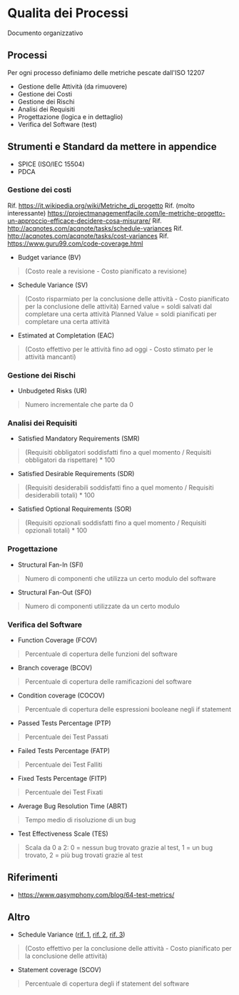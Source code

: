 # Qualita dei Processi

Documento organizzativo

## Processi 


Per ogni processo definiamo delle metriche pescate dall'ISO 12207

- Gestione delle Attività (da rimuovere)
- Gestione dei Costi
- Gestione dei Rischi
- Analisi dei Requisiti
- Progettazione (logica e in dettaglio)
- Verifica del Software (test)


## Strumenti e Standard da mettere in appendice

- SPICE (ISO/IEC 15504) 
- PDCA

### Gestione dei costi

Rif. https://it.wikipedia.org/wiki/Metriche_di_progetto
Rif. (molto interessante) https://projectmanagementfacile.com/le-metriche-progetto-un-approccio-efficace-decidere-cosa-misurare/
Rif. http://acqnotes.com/acqnote/tasks/schedule-variances
Rif. http://acqnotes.com/acqnote/tasks/cost-variances
Rif. https://www.guru99.com/code-coverage.html

- Budget variance (BV)

> (Costo reale a revisione - Costo pianificato a revisione) 

- Schedule Variance (SV)

> (Costo risparmiato per la conclusione delle attività  - Costo pianificato per la conclusione delle attività)
> Earned value = soldi salvati dal completare una certa attività
> Planned Value = soldi pianificati per completare una certa attività

- Estimated at Completation (EAC)

> (Costo effettivo per le attività fino ad oggi - Costo stimato per le attività mancanti)


### Gestione dei Rischi

- Unbudgeted Risks (UR)

> Numero incrementale che parte da 0


### Analisi dei Requisiti


- Satisfied Mandatory Requirements (SMR)

> (Requisiti obbligatori soddisfatti fino a quel momento / Requisiti obbligatori da rispettare) * 100

- Satisfied Desirable Requirements (SDR)

> (Requisiti desiderabili soddisfatti fino a quel momento / Requisiti desiderabili totali) * 100

- Satisfied Optional Requirements (SOR)

> (Requisiti opzionali soddisfatti fino a quel momento / Requisiti opzionali totali) * 100


### Progettazione


- Structural Fan-In (SFI)

> Numero di componenti che utilizza un certo modulo del software


- Structural Fan-Out (SFO)

> Numero di componenti utilizzate da un certo modulo


### Verifica del Software

- Function Coverage (FCOV)

> Percentuale di copertura delle funzioni del software

- Branch coverage (BCOV)

> Percentuale di copertura delle ramificazioni del software

- Condition coverage (COCOV)

> Percentuale di copertura delle espressioni booleane negli if statement

- Passed Tests Percentage (PTP)

> Percentuale dei Test Passati

- Failed Tests Percentage (FATP)

> Percentuale dei Test Falliti

- Fixed Tests Percentage (FITP)

> Percentuale dei Test Fixati

- Average Bug Resolution Time (ABRT)

> Tempo medio di risoluzione di un bug

- Test Effectiveness Scale (TES)

> Scala da 0 a 2: 
	0 = nessun bug trovato grazie al test, 
	1 = un bug trovato, 
	2 = più bug trovati grazie al test

## Riferimenti 

- https://www.qasymphony.com/blog/64-test-metrics/

## Altro

- Schedule Variance ([rif. 1](https://www.wrike.com/project-management-guide/faq/what-is-schedule-variance-in-project-management/), [rif. 2](https://pmstudycircle.com/2012/05/schedule-variance-sv-cost-variance-cv-in-project-cost-management/), [rif. 3](https://hygger.io/blog/how-to-calculate-schedule-variance/))

> (Costo effettivo per la conclusione delle attività  - Costo pianificato per la conclusione delle attività)

- Statement coverage (SCOV)

> Percentuale di copertura degli if statement del software